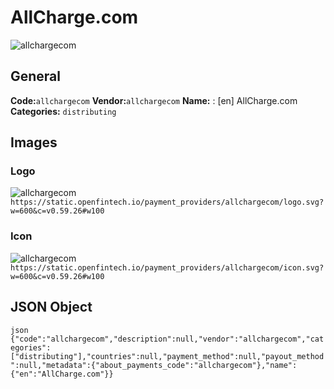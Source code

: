 # AllCharge.com 
![allchargecom](https://static.openfintech.io/payment_providers/allchargecom/logo.svg?w=600&c=v0.59.26#w100) 
## General 
**Code:**`allchargecom` 
**Vendor:**`allchargecom` 
**Name:** 
:	[en] AllCharge.com 
**Categories:** 
`distributing` 
## Images 
### Logo 
![allchargecom](https://static.openfintech.io/payment_providers/allchargecom/logo.svg?w=600&c=v0.59.26#w100) 
``` https://static.openfintech.io/payment_providers/allchargecom/logo.svg?w=600&c=v0.59.26#w100 ``` 
### Icon 
![allchargecom](https://static.openfintech.io/payment_providers/allchargecom/icon.svg?w=600&c=v0.59.26#w100) 
``` https://static.openfintech.io/payment_providers/allchargecom/icon.svg?w=600&c=v0.59.26#w100 ``` 
## JSON Object 
```json {"code":"allchargecom","description":null,"vendor":"allchargecom","categories":["distributing"],"countries":null,"payment_method":null,"payout_method":null,"metadata":{"about_payments_code":"allchargecom"},"name":{"en":"AllCharge.com"}} ``` 
